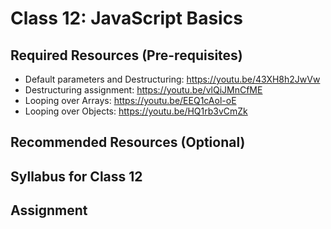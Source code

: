 # Class 12: JavaScript Basics

## Required Resources (Pre-requisites)
* Default parameters and Destructuring: https://youtu.be/43XH8h2JwVw
* Destructuring assignment: https://youtu.be/vlQiJMnCfME
* Looping over Arrays: https://youtu.be/EEQ1cAol-oE
* Looping over Objects: https://youtu.be/HQ1rb3vCmZk

## Recommended Resources (Optional)

## Syllabus for Class 12

## Assignment
